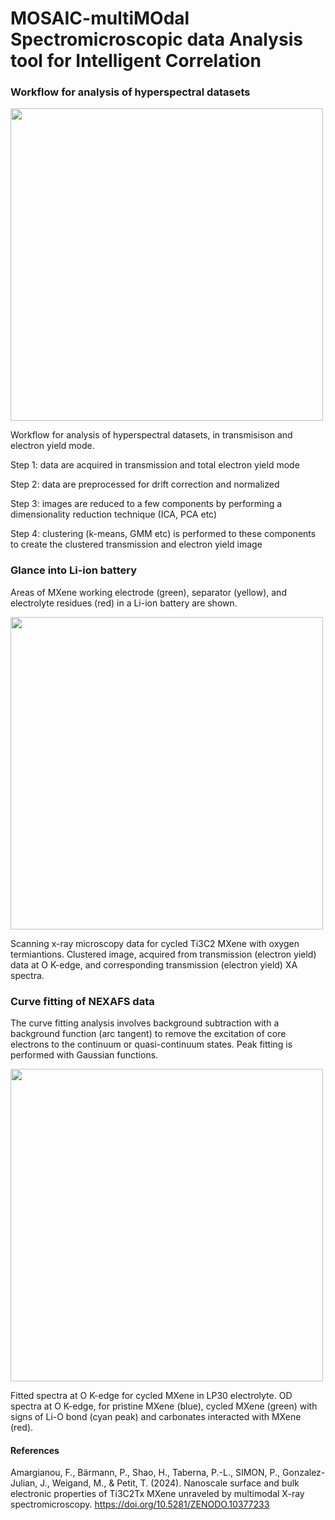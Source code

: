 # MOSAIC-multiMOdal Spectromicroscopic data Analysis tool for Intelligent Correlation

### Workflow for analysis of hyperspectral datasets

<img src="https://github.com/artMATERIALS/hyperspectral-microspectroscopy/assets/151731956/a1223a62-beda-4fa0-b2c7-2a9e3cf57d02" width="500">

Workflow for analysis of hyperspectral datasets, in transmisison and electron yield mode.

Step 1: data are acquired in transmission and total electron yield mode

Step 2: data are preprocessed for drift correction and normalized

Step 3: images are reduced to a few components by performing a dimensionality reduction technique (ICA, PCA etc)

Step 4: clustering (k-means, GMM etc) is performed to these components to create the clustered transmission and electron yield image

### Glance into Li-ion battery

Areas of MXene working electrode (green), separator (yellow), and electrolyte residues (red) in a Li-ion battery are shown. 

<img src="https://github.com/artMATERIALS/hyperspectral-microspectroscopy/assets/151731956/9f2ae7e2-e5d5-46b4-93c1-a901188bb551" width="500">

Scanning x-ray microscopy data for cycled Ti3C2 MXene with oxygen termiantions. Clustered image, acquired from transmission (electron yield) data at O K-edge, and corresponding transmission (electron yield) XA spectra.

### Curve fitting of NEXAFS data

The curve fitting analysis involves background subtraction with a background function (arc tangent) to remove the excitation of core electrons to the continuum or quasi-continuum states. Peak fitting is performed with Gaussian functions. 

<img src="https://github.com/artMATERIALS/hyperspectral-microspectroscopy/assets/151731956/a53c329f-a57d-4a83-84b7-6a44dc61e150" width="500">

Fitted spectra at O K-edge for cycled MXene in LP30 electrolyte. OD spectra at O K-edge, for pristine MXene (blue), cycled MXene (green) with signs of Li-O bond (cyan peak) and carbonates interacted with MXene (red). 

#### References
Amargianou, F., Bärmann, P., Shao, H., Taberna, P.-L., SIMON, P., Gonzalez-Julian, J., Weigand, M., & Petit, T. (2024). Nanoscale surface and bulk electronic properties of Ti3C2Tx MXene unraveled by multimodal X-ray spectromicroscopy. https://doi.org/10.5281/ZENODO.10377233
